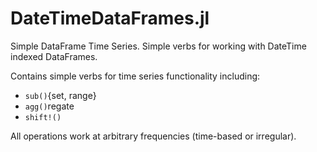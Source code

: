 # DateTimeDataFrames.jl

Simple DataFrame Time Series.
Simple verbs for working with DateTime indexed DataFrames.

Contains simple verbs for time series functionality including:
* `sub()`{set, range}
* `agg()`regate
* `shift!()`

All operations work at arbitrary frequencies (time-based or irregular).


